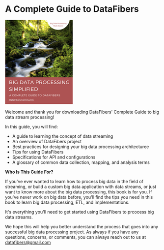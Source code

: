 # A Complete Guide to DataFibers
![](https://github.com/datafibers/df_complete_guide/blob/master/cover_small.jpg?raw=true)

Welcome and thank you for downloading DataFibers' Complete Guide to big data stream processing! 

In this guide, you will find:
- A guide to learning the concept of data streaming
- An overview of DataFibers project
- Best practices for designing your big data processing architecturee
- Tips for using DataFibers
- Specifications for API and configurations
- A glossary of common data collection, mapping, and analysis terms

**Who Is This Guide For?**

If you've ever wanted to learn how to process big data in the field of streaming, or build a custom big data application with data streams, or just want to know more about the big data processing, this book is for you. If you've never work on big data before, you'll find the tips you need in this book to learn big data processing, ETL, and implementations. 

It's everything you'll need to get started using DataFibers to prcocess big data streams.

We hope this will help you better understand the process that goes into any successful big data processing project. As always if you have any questions, concerns, or comments, you can always reach out to us at [datafibers@gmail.com](mailto:datafibers@gmail.com)


